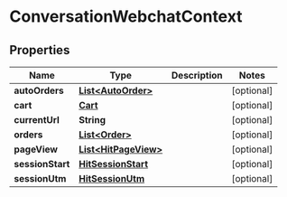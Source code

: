 

# ConversationWebchatContext


## Properties

| Name | Type | Description | Notes |
|------------ | ------------- | ------------- | -------------|
|**autoOrders** | [**List&lt;AutoOrder&gt;**](AutoOrder.md) |  |  [optional] |
|**cart** | [**Cart**](Cart.md) |  |  [optional] |
|**currentUrl** | **String** |  |  [optional] |
|**orders** | [**List&lt;Order&gt;**](Order.md) |  |  [optional] |
|**pageView** | [**List&lt;HitPageView&gt;**](HitPageView.md) |  |  [optional] |
|**sessionStart** | [**HitSessionStart**](HitSessionStart.md) |  |  [optional] |
|**sessionUtm** | [**HitSessionUtm**](HitSessionUtm.md) |  |  [optional] |



